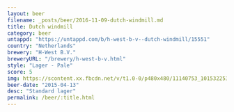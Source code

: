 ```yaml
---
layout: beer
filename: _posts/beer/2016-11-09-dutch-windmill.md
title: Dutch windmill
category: beer
untappd: "https://untappd.com/b/h-west-b-v--dutch-windmill/15551"
country: "Netherlands"
brewery: "H-West B.V."
breweryURL: "/brewery/h-west-b-v.html"
style: "Lager - Pale"
score: 5
img: https://scontent.xx.fbcdn.net/v/t1.0-0/p480x480/11140753_10153225352778745_8798373029749618991_n.jpg?oh=ed4ac9e015861591d1d4f0aa43db7008&oe=5AFEF85A
beer-date: "2015-04-13"
desc: "Standard lager"
permalink: /beer/:title.html
---
```

